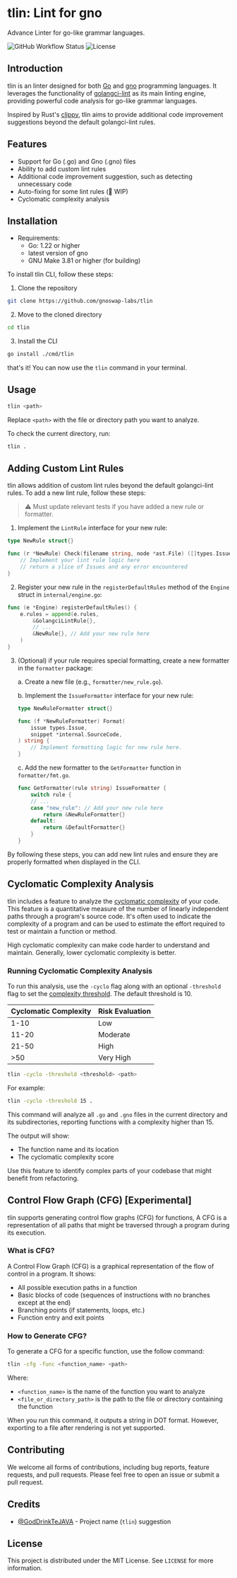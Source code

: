 # tlin: Lint for gno

Advance Linter for go-like grammar languages.

![GitHub Workflow Status](https://img.shields.io/github/workflow/status/gnoswap-labs/tlin/CI?label=build)
![License](https://img.shields.io/badge/License-MIT-blue.svg)

## Introduction

tlin is an linter designed for both [Go](https://go.dev/) and [gno](https://gno.land/) programming languages. It leverages the functionality of [golangci-lint](https://github.com/golangci/golangci-lint) as its main linting engine, providing powerful code analysis for go-like grammar languages.

Inspired by Rust's [clippy](https://github.com/rust-lang/rust-clippy), tlin aims to provide additional code improvement suggestions beyond the default golangci-lint rules.

## Features

- Support for Go (.go) and Gno (.gno) files
- Ability to add custom lint rules
- Additional code improvement suggestion, such as detecting unnecessary code
- Auto-fixing for some lint rules (🚧 WIP)
- Cyclomatic complexity analysis

## Installation

- Requirements:
  - Go: 1.22 or higher
  - latest version of gno
  - GNU Make 3.81 or higher (for building)

To install tlin CLI, follow these steps:

1. Clone the repository

```bash
git clone https://github.com/gnoswap-labs/tlin
```

2. Move to the cloned directory

```bash
cd tlin
```

3. Install the CLI

```bash
go install ./cmd/tlin
```

that's it! You can now use the `tlin` command in your terminal.

## Usage

```bash
tlin <path>
```

Replace `<path>` with the file or directory path you want to analyze.

To check the current directory, run:

```bash
tlin .
```

## Adding Custom Lint Rules

tlin allows addition of custom lint rules beyond the default golangci-lint rules. To add a new lint rule, follow these steps:

> ⚠️ Must update relevant tests if you have added a new rule or formatter.

1. Implement the `LintRule` interface for your new rule:

```go
type NewRule struct{}

func (r *NewRule) Check(filename string, node *ast.File) ([]types.Issue, error) {
    // Implement your lint rule logic here
    // return a slice of Issues and any error encountered
}
```

2. Register your new rule in the `registerDefaultRules` method of the `Engine` struct in `internal/engine.go`:

```go
func (e *Engine) registerDefaultRules() {
    e.rules = append(e.rules,
        &GolangciLintRule{},
        // ...
        &NewRule{}, // Add your new rule here
    )
}
```

3. (Optional) if your rule requires special formatting, create a new formatter in the `formatter` package:

   a. Create a new file (e.g., `formatter/new_rule.go`).

   b. Implement the `IssueFormatter` interface for your new rule:

   ```go
   type NewRuleFormatter struct{}

   func (f *NewRuleFormatter) Format(
       issue types.Issue,
       snippet *internal.SourceCode,
   ) string {
       // Implement formatting logic for new rule here.
   }
   ```

   c. Add the new formatter to the `GetFormatter` function in `formatter/fmt.go`.

   ```go
   func GetFormatter(rule string) IssueFormatter {
       switch rule {
       // ...
       case "new_rule": // Add your new rule here
           return &NewRuleFormatter{}
       default:
           return &DefaultFormatter{}
       }
   }
   ```

By following these steps, you can add new lint rules and ensure they are properly formatted when displayed in the CLI.

## Cyclomatic Complexity Analysis

tlin includes a feature to analyze the [cyclomatic complexity](https://en.wikipedia.org/wiki/Cyclomatic_complexity) of your code. This feature is a quantitative measure of the number of linearly independent paths through a program's source code. It's often used to indicate the complexity of a program and can be used to estimate the effort required to test or maintain a function or method.

High cyclomatic complexity can make code harder to understand and maintain. Generally, lower cyclomatic complexity is better.

### Running Cyclomatic Complexity Analysis

To run this analysis, use the `-cyclo` flag along with an optional `-threshold` flag to set the [complexity threshold](https://learn.microsoft.com/en-us/visualstudio/code-quality/code-metrics-cyclomatic-complexity?view=vs-2022). The default threshold is 10.

|Cyclomatic Complexity | Risk Evaluation |
|----------------------|-----------------|
|1-10                  | Low             |
|11-20                 | Moderate        |
|21-50                 | High            |
|>50                   | Very High       |

```bash
tlin -cyclo -threshold <threshold> <path>
```

For example:

```bash
tlin -cyclo -threshold 15 .
```

This command will analyze all `.go` and `.gno` files in the current directory and its subdirectories, reporting functions with a complexity higher than 15.

The output will show:

- The function name and its location
- The cyclomatic complexity score

Use this feature to identify complex parts of your codebase that might benefit from refactoring.

## Control Flow Graph (CFG) [Experimental]

tlin supports generating control flow graphs (CFG) for functions, A CFG is a representation of all paths that might be traversed through a program during its execution.

### What is CFG?

A Control Flow Graph (CFG) is a graphical representation of the flow of control in a program. It shows:

- All possible execution paths in a function
- Basic blocks of code (sequences of instructions with no branches except at the end)
- Branching points (if statements, loops, etc.)
- Function entry and exit points

### How to Generate CFG?

To generate a CFG for a specific function, use the follow command:

```bash
tlin -cfg -func <function_name> <path>
```

Where:

- `<function_name>` is the name of the function you want to analyze
- `<file_or_directory_path>` is the path to the file or directory containing the function

When you run this command, it outputs a string in DOT format. However, exporting to a file after rendering is not yet supported.

## Contributing

We welcome all forms of contributions, including bug reports, feature requests, and pull requests. Please feel free to open an issue or submit a pull request.

## Credits

- [@GodDrinkTeJAVA](https://github.com/GodDrinkTeJAVA) - Project name (`tlin`) suggestion

## License

This project is distributed under the MIT License. See `LICENSE` for more information.
